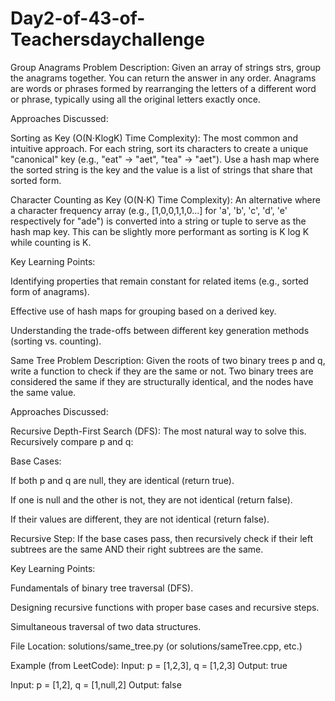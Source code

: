 # Day2-of-43-of-Teachersdaychallenge

 Group Anagrams
Problem Description: Given an array of strings strs, group the anagrams together. You can return the answer in any order. Anagrams are words or phrases formed by rearranging the letters of a different word or phrase, typically using all the original letters exactly once.

Approaches Discussed:

Sorting as Key (O(N⋅KlogK) Time Complexity): The most common and intuitive approach. For each string, sort its characters to create a unique "canonical" key (e.g., "eat" -> "aet", "tea" -> "aet"). Use a hash map where the sorted string is the key and the value is a list of strings that share that sorted form.

Character Counting as Key (O(N⋅K) Time Complexity): An alternative where a character frequency array (e.g., [1,0,0,1,1,0...] for 'a', 'b', 'c', 'd', 'e' respectively for "ade") is converted into a string or tuple to serve as the hash map key. This can be slightly more performant as sorting is K log K while counting is K.

Key Learning Points:

Identifying properties that remain constant for related items (e.g., sorted form of anagrams).

Effective use of hash maps for grouping based on a derived key.

Understanding the trade-offs between different key generation methods (sorting vs. counting).

Same Tree
Problem Description: Given the roots of two binary trees p and q, write a function to check if they are the same or not. Two binary trees are considered the same if they are structurally identical, and the nodes have the same value.

Approaches Discussed:

Recursive Depth-First Search (DFS): The most natural way to solve this. Recursively compare p and q:

Base Cases:

If both p and q are null, they are identical (return true).

If one is null and the other is not, they are not identical (return false).

If their values are different, they are not identical (return false).

Recursive Step: If the base cases pass, then recursively check if their left subtrees are the same AND their right subtrees are the same.

Key Learning Points:

Fundamentals of binary tree traversal (DFS).

Designing recursive functions with proper base cases and recursive steps.

Simultaneous traversal of two data structures.

File Location: solutions/same_tree.py (or solutions/sameTree.cpp, etc.)

Example (from LeetCode):
Input: p = [1,2,3], q = [1,2,3]
Output: true

Input: p = [1,2], q = [1,null,2]
Output: false
